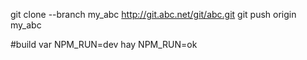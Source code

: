 git clone --branch my_abc http://git.abc.net/git/abc.git
git push origin my_abc

#build var 
NPM_RUN=dev hay NPM_RUN=ok


